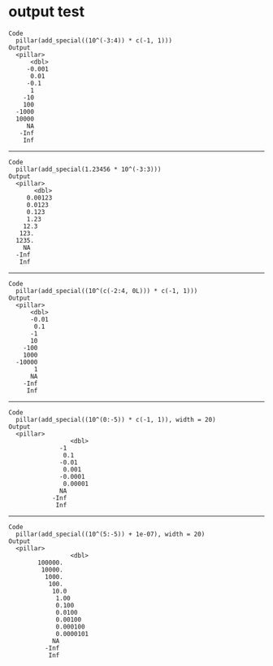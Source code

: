# output test

    Code
      pillar(add_special((10^(-3:4)) * c(-1, 1)))
    Output
      <pillar>
          <dbl>
         -0.001
          0.01 
         -0.1  
          1    
        -10    
        100    
      -1000    
      10000    
         NA    
       -Inf    
        Inf    

---

    Code
      pillar(add_special(1.23456 * 10^(-3:3)))
    Output
      <pillar>
           <dbl>
         0.00123
         0.0123 
         0.123  
         1.23   
        12.3    
       123.     
      1235.     
        NA      
      -Inf      
       Inf      

---

    Code
      pillar(add_special((10^(c(-2:4, 0L))) * c(-1, 1)))
    Output
      <pillar>
          <dbl>
          -0.01
           0.1 
          -1   
          10   
        -100   
        1000   
      -10000   
           1   
          NA   
        -Inf   
         Inf   

---

    Code
      pillar(add_special((10^(0:-5)) * c(-1, 1)), width = 20)
    Output
      <pillar>
                     <dbl>
                  -1      
                   0.1    
                  -0.01   
                   0.001  
                  -0.0001 
                   0.00001
                  NA      
                -Inf      
                 Inf      

---

    Code
      pillar(add_special((10^(5:-5)) + 1e-07), width = 20)
    Output
      <pillar>
                     <dbl>
            100000.       
             10000.       
              1000.       
               100.       
                10.0      
                 1.00     
                 0.100    
                 0.0100   
                 0.00100  
                 0.000100 
                 0.0000101
                NA        
              -Inf        
               Inf        

